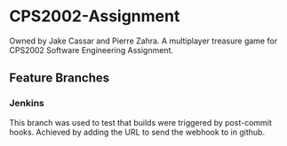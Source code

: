 # CPS2002-Assignment
Owned by Jake Cassar and Pierre Zahra. A multiplayer treasure game for CPS2002 Software Engineering Assignment.

## Feature Branches

### Jenkins
This branch was used to test that builds were triggered by post-commit hooks. Achieved by adding the URL to send the webhook to in github.
